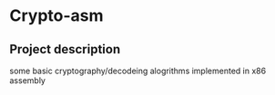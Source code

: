 # Crypto-asm

## Project description 
some basic cryptography/decodeing alogrithms implemented in x86 assembly 
